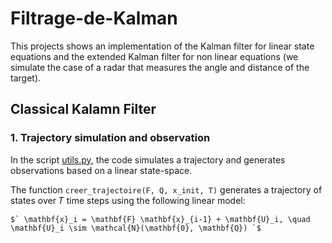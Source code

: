 # Filtrage-de-Kalman

This projects shows an implementation of the Kalman filter for linear state equations and the extended Kalman filter for non linear equations (we simulate the case of a radar that measures the angle and distance of the target).   

## Classical Kalamn Filter

### 1. Trajectory simulation and observation 

In the script [utils.py](utils.py), the code simulates a trajectory and generates observations based on a linear state-space. 

The function `creer_trajectoire(F, Q, x_init, T)` generates a trajectory of states over 𝑇 time steps using the following linear model:

    $` \mathbf{x}_i = \mathbf{F} \mathbf{x}_{i-1} + \mathbf{U}_i, \quad \mathbf{U}_i \sim \mathcal{N}(\mathbf{0}, \mathbf{Q}) `$
